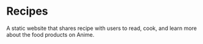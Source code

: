 # Recipes

A static website that shares recipe with users to read, cook, and learn more about the food products on Anime.

